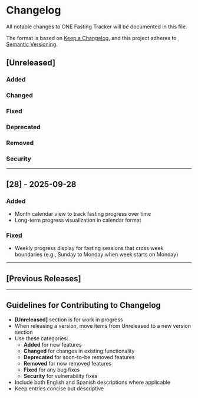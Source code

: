 # Changelog

All notable changes to ONE Fasting Tracker will be documented in this file.

The format is based on [Keep a Changelog](https://keepachangelog.com/en/1.0.0/),
and this project adheres to [Semantic Versioning](https://semver.org/spec/v2.0.0.html).

## [Unreleased]

### Added

### Changed

### Fixed

### Deprecated

### Removed

### Security

---

## [28] - 2025-09-28

### Added
- Month calendar view to track fasting progress over time
- Long-term progress visualization in calendar format

### Fixed
- Weekly progress display for fasting sessions that cross week boundaries (e.g., Sunday to Monday when week starts on Monday)

---

## [Previous Releases]

<!-- Add completed releases here when ready -->

---

## Guidelines for Contributing to Changelog

- **[Unreleased]** section is for work in progress
- When releasing a version, move items from Unreleased to a new version section
- Use these categories:
  - **Added** for new features
  - **Changed** for changes in existing functionality  
  - **Deprecated** for soon-to-be removed features
  - **Removed** for now removed features
  - **Fixed** for any bug fixes
  - **Security** for vulnerability fixes
- Include both English and Spanish descriptions where applicable
- Keep entries concise but descriptive